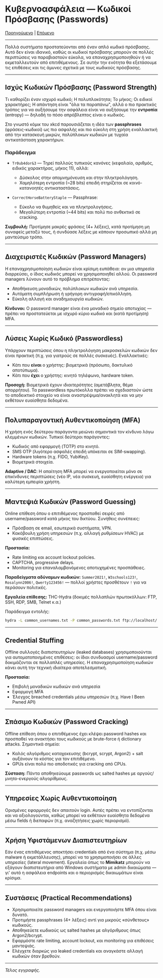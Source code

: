 # Κυβερνοασφάλεια — Κωδικοί Πρόσβασης (Passwords)

[Προηγούμενο](cybersecurity_wifi_attacks.php) | [Επόμενο](cybersecurity_prenetration_testing.php)

---

Πολλά συστήματα προστατεύονται από έναν απλό κωδικό πρόσβασης. Αυτό δεν είναι ιδανικό, καθώς οι κωδικοί πρόσβασης μπορούν σε πολλές περιπτώσεις να παραβιαστούν εύκολα, να επαναχρησιμοποιηθούν ή να εκμεταλλευτούν από επιτιθέμενους. Σε αυτήν την ενότητα θα εξετάσουμε τις επιθέσεις και τις άμυνες σχετικά με τους κωδικούς πρόσβασης.

---

## Ισχύς Κωδικών Πρόσβασης (Password Strength)

Τι καθορίζει έναν ισχυρό κωδικό; Η πολυπλοκότητα; Το μήκος; Οι ειδικοί χαρακτήρες; Η απάντηση είναι "όλα τα παραπάνω", αλλά ο πιο πρακτικός τρόπος για να αυξήσουμε την ασφάλεια είναι να αυξήσουμε την **εντροπία** (entropy) — δηλαδή το πόσο απρόβλεπτος είναι ο κωδικός.

Στο γνωστό κόμικ του xkcd παρουσιάζεται η ιδέα των **passphrases** (φράσεις-κωδικοί) ως πιο ασφαλής και πιο εύκολη στη χρήση εναλλακτική από την κατασκευή μικρών, πολύπλοκων κωδικών με τυχαία αντικατάσταση χαρακτήρων.

### Παράδειγμα
- `Tr0ub4dor&3` — Τηρεί πολλούς τυπικούς κανόνες (κεφαλαίο, αριθμός, ειδικός χαρακτήρας, μήκος 11), αλλά:
  - Δύσκολος στην απομνημόνευση και στην πληκτρολόγηση.
  - Χαμηλότερη εντροπία (~28 bits) επειδή στηρίζεται σε κοινό-κατανοητές αντικαταστάσεις.

- `CorrectHorseBatteryStaple` — Passphrase:
  - Εύκολο να θυμηθείς και να πληκτρολογήσεις.
  - Μεγαλύτερη εντροπία (~44 bits) και πολύ πιο ανθεκτικό σε cracking.

**Συμβουλή:** Προτίμησε μακρές φράσεις (4+ λέξεις), κατά προτίμηση μη συναφείς μεταξύ τους, ή συνδύασε λέξεις με κάποιον προσωπικό αλλά μη μαντεύσιμο τρόπο.

---

## Διαχειριστές Κωδικών (Password Managers)

Η επαναχρησιμοποίηση κωδικών είναι κρίσιμη ευπάθεια: αν μια υπηρεσία διαρρεύσει, ο ίδιος κωδικός μπορεί να χρησιμοποιηθεί αλλού. Οι password managers λύνουν αυτό το πρόβλημα επιτρέποντας:

- Αποθήκευση μοναδικών, πολύπλοκων κωδικών ανά υπηρεσία.
- Αυτόματη συμπλήρωση ή γρήγορη αντιγραφή/επικόλληση.
- Εύκολη αλλαγή και αναδημιουργία κωδικών.

**Κίνδυνοι:** Ο password manager είναι ένα μοναδικό σημείο αποτυχίας — πρέπει να προστατεύεται με ισχυρό κύριο κωδικό και (κατά προτίμηση) MFA.

---

## Λύσεις Χωρίς Κωδικό (Passwordless)

Υπάρχουν περιπτώσεις όπου η πληκτρολόγηση μακροσκελών κωδικών δεν είναι πρακτική (π.χ. για γιατρούς σε πολλές συσκευές). Εναλλακτικές:

- Κάτι που **είναι** ο χρήστης: βιομετρικά (πρόσωπο, δακτυλικό αποτύπωμα).
- Κάτι που **έχει** ο χρήστης: κινητό τηλέφωνο, hardware token.

**Προσοχή:** Βιομετρικά έχουν ιδιαιτερότητες (αμετάβλητα, θέμα απορρήτου). Τα passwordless πρωτόκολλα πρέπει να σχεδιαστούν ώστε το αποδεικτικό στοιχείο να είναι αναστρέψιμα/ανακλητά και να μην εκθέτουν ευαίσθητα δεδομένα.

---

## Πολυπαραγοντική Αυθεντικοποίηση (MFA)

Η χρήση ενός δεύτερου παράγοντα μειώνει σημαντικά τον κίνδυνο λόγω κλεμμένων κωδικών. Τυπικοί δεύτεροι παράγοντες:

- Κωδικός από εφαρμογή (TOTP) στο κινητό.
- SMS OTP (λιγότερο ασφαλές επειδή υπόκειται σε SIM-swapping).
- Hardware tokens (π.χ. FIDO, YubiKey).
- Βιομετρικά στοιχεία.

**Adaptive / DAC**: Η απαίτηση MFA μπορεί να ενεργοποιείται μόνο σε επικίνδυνες περιπτώσεις (νέο IP, νέα συσκευή, ευαίσθητη ενέργεια) για καλύτερη εμπειρία χρήστη.

---

## Μαντεψιά Κωδικών (Password Guessing)

Online επίθεση όπου ο επιτιθέμενος προσπαθεί σειρές από username/password κατά μήκος του δικτύου. Συνήθεις συνέπειες:

- Πρόσβαση σε email, εσωτερικά συστήματα, VPN.
- Κακόβουλη χρήση υπηρεσιών (π.χ. αλλαγή ρυθμίσεων HVAC) με φυσικές επιπτώσεις.

**Προστασία:**
- Rate limiting και account lockout policies.
- CAPTCHA, progressive delays.
- Monitoring για επαναλαμβανόμενες αποτυχημένες προσπάθειες.

**Παραδείγματα αδύναμων κωδικών:** `Summer2021!`, `W3schools123!`, `Rosalynn2006!`, `Qwerty123456!` — πολλοί χρήστες προσθέτουν `!` για να περάσουν πολιτικές.

**Εργαλεία επίθεσης:** THC-Hydra (δοκιμές πολλαπλών πρωτοκόλλων: FTP, SSH, RDP, SMB, Telnet κ.α.)

Παράδειγμα εντολής:
```bash
hydra -L common_usernames.txt -P common_passwords.txt ftp://localhost/
```

---

## Credential Stuffing

Offline συλλογές διαπιστευτηρίων (leaked databases) χρησιμοποιούνται για αυτοματοποιημένες επιθέσεις: οι ίδιοι συνδυασμοί username/password δοκιμάζονται σε πολλαπλές υπηρεσίες. Η επαναχρησιμοποίηση κωδικών κάνει αυτή την τεχνική ιδιαίτερα αποτελεσματική.

**Προστασία:**
- Επιβολή μοναδικών κωδικών ανά υπηρεσία
- Εφαρμογή MFA
- Έλεγχος breached credentials μέσω υπηρεσιών (π.χ. Have I Been Pwned API)

---

## Σπάσιμο Κωδικών (Password Cracking)

Offline επίθεση όπου ο επιτιθέμενος έχει κλέψει password hashes και προσπαθεί να ανακτήσει τους κωδικούς με brute-force ή dictionary attacks. Σημαντικά σημεία:

- Καλός αλγόριθμος καταχεκευσης (bcrypt, scrypt, Argon2) + salt αυξάνουν το κόστος για τον επιτιθέμενο.
- GPUs είναι πολύ πιο αποδοτικές για cracking από CPUs.

**Σύσταση:** Πάντα αποθηκεύουμε passwords ως salted hashes με αργούς/μνητο-ενεργούς αλγορίθμους.

---

## Υπηρεσίες Χωρίς Αυθεντικοποίηση

Ορισμένες εφαρμογές δεν απαιτούν login. Αυτές πρέπει να εντοπίζονται και να αξιολογούνται, καθώς μπορεί να εκθέτουν ευαίσθητα δεδομένα μέσω fields ή διεπαφών (π.χ. αναζητήσεις χωρίς περιορισμό).

---

## Χρήση Υφιστάμενων Διαπιστευτηρίων

Εάν ένας επιτιθέμενος αποκτήσει credentials από ένα σύστημα (π.χ. μέσω malware ή εκμετάλλευσης), μπορεί να τα χρησιμοποιήσει σε άλλες υπηρεσίες (lateral movement). Εργαλεία όπως το **Mimikatz** μπορούν να εξάγουν διαπιστευτήρια από Windows συστήματα με admin δικαιώματα — γι' αυτό η ασφάλεια endpoints και ο περιορισμός δικαιωμάτων είναι κρίσιμα.

---

## Συστάσεις (Practical Recommendations)

- Χρησιμοποιείτε password managers και ενεργοποιήστε MFA όπου είναι δυνατό.
- Προτιμήστε passphrases (4+ λέξεις) αντί για μικρούς «σύνθετους» κωδικούς.
- Αποθηκεύετε κωδικούς ως salted hashes με αλγόριθμους όπως Argon2/bcrypt.
- Εφαρμόστε rate limiting, account lockout, και monitoring για επιθέσεις μαντεψιάς.
- Ελέγχετε διαρκώς για leaked credentials και αναγκάστε αλλαγή κωδικών όταν βρεθούν.

---

*Τέλος εγγραφής.*
